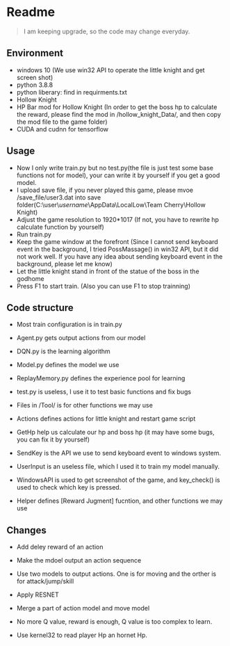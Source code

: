 # Readme
> I am keeping upgrade, so the code may change everyday.

## Environment

- windows 10 (We use win32 API to operate the little knight and get screen shot)
- python 3.8.8
- python liberary: find in requirments.txt
- Hollow Knight
- HP Bar mod for Hollow Knight (In order to get the boss hp to calculate the reward, please find the mod in /hollow_knight_Data/, and then copy the mod file to the game folder)
- CUDA and cudnn for tensorflow

## Usage

- Now I only write train.py but no test.py(the file is just test some base functions not for model), your can write it by yourself if you get a good model.
- I upload save file, if you never played this game, please mvoe /save_file/user3.dat into save folder(C:\\user\\_username_\\AppData\\LocalLow\\Team Cherry\\Hollow Knight)
- Adjust the game resolution to 1920*1017 (If not, you have to rewrite hp calculate function by yourself)
- Run train.py
- Keep the game window at the forefront (Since I cannot send keyboard event in the background, I tried PossMassage() in win32 API, but it did not work well.
                                         If you have any idea about sending keyboard event in the background, please let me know)
- Let the little knight stand in front of the statue of the boss in the godhome
- Press F1 to start train. (Also you can use F1 to stop trainning)


## Code structure
- Most train configuration is in train.py
- Agent.py gets output actions from our model
- DQN.py is the learning algorithm
- Model.py defines the model we use
- ReplayMemory.py defines the experience pool for learning
- test.py is useless, I use it to test basic functions and fix bugs

- Files in /Tool/ is for other functions we may use
- Actions defines actions for little knight and restart game script
- GetHp help us calculate our hp and boss hp (it may have some bugs, you can fix it by yourself)
- SendKey is the API we use to send keyboard event to windows system.
- UserInput is an useless file, which I used it to train my model manually.
- WindowsAPI is used to get screenshot of the game, and key_check() is used to check which key is pressed.
- Helper defines [Reward Jugment] fucntion, and other functions we may use

## Changes

- Add deley reward of an action

- Make the mdoel output an action sequence

- Use two models to output actions. One is for moving and the orther is for attack/jump/skill

- Apply RESNET

- Merge a part of action model and move model

- No more Q value, reward is enough, Q value is too complex to learn.

- Use kernel32 to read player Hp an hornet Hp.
